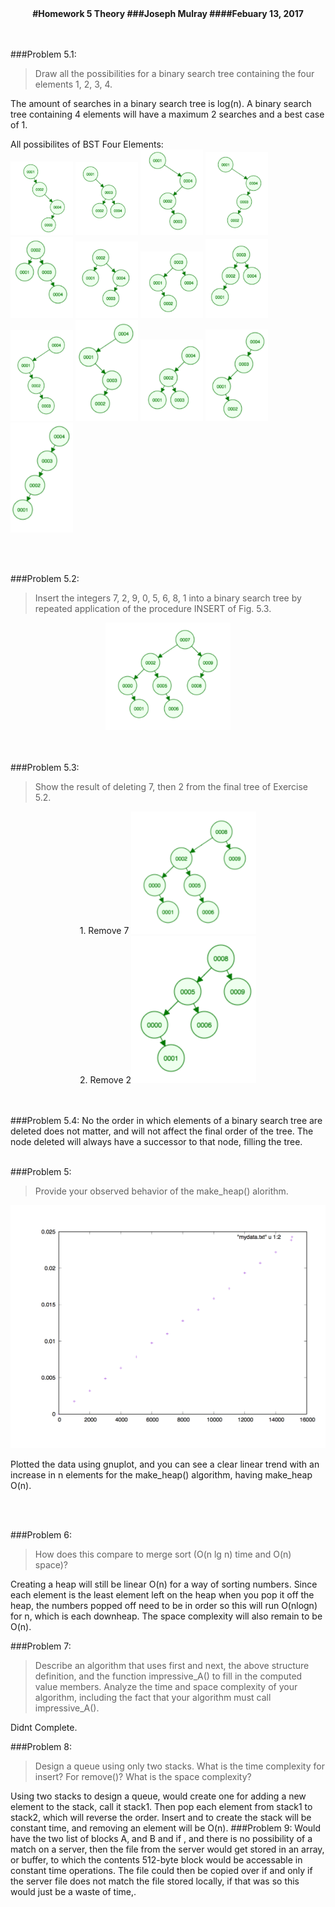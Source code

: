 <center>
<strong>
#Homework 5 Theory
###Joseph Mulray
####Febuary 13, 2017
</center>

</strong>
<br/>
<br/>

###Problem 5.1:
>Draw all the possibilities for a binary search tree containing the four elements 1, 2, 3, 4.

The amount of searches in a binary search tree is log(n). A binary search tree containing 4 elements will have a maximum 2 searches and a best case of 1. 

All possibilites of BST Four Elements: <br/>
<img src="images/2.png" width="100">
<img src="images/3.png" width="100">
<img src="images/4.png" width="100">
<img src="images/5.png" width="100">
<img src="images/6.png" width="100">
<img src="images/7.png" width="100">
<img src="images/8.png" width="100">
<img src="images/9.png" width="100">
<img src="images/10.png" width="100">
<img src="images/11.png" width="100">
<img src="images/12.png" width="100">
<img src="images/13.png" width="100">
<img src="images/14.png" width="100">


<br/>
<br/>


###Problem 5.2:
>Insert the integers 7, 2, 9, 0, 5, 6, 8, 1 into a binary search tree by repeated application of the procedure INSERT of Fig. 5.3.

<center>
<img src="images/5.2.png" width="200">
</center>

<br/>
<br/>

###Problem 5.3:
>Show the result of deleting 7, then 2 from the final tree of Exercise 5.2.

<center>
1. Remove 7 <img src="images/5.31.png" width="200">
<br/>
2. Remove 2<img src="images/5.32.png" width="200">
</center>

<br/>
<br/>

###Problem 5.4:
No the order in which elements of a binary search tree are deleted does not matter, and will not affect the final order of the tree. The node deleted will always have a successor to that node, filling the tree.
<br/>
<br/>

###Problem 5:
>Provide your observed behavior of the make_heap() alorithm.


![](images/data.png)

Plotted the data using gnuplot, and you can see a clear linear trend with an increase in n elements for the make_heap() algorithm, having make_heap O(n). 

<br/>
<br/>


###Problem 6:
>How does this compare to merge sort (O(n lg n) time and O(n) space)?

Creating a heap will still be linear O(n) for a way of sorting numbers.  Since each element is the least element left on the heap when you pop it off the heap, the numbers popped off need to be in order so this will run O(nlogn) for n, which is each downheap. The space complexity will also remain to be O(n).


###Problem 7:
>Describe an algorithm that uses first and next, the above structure definition, and the function impressive_A() to fill in the computed value members. Analyze the time and space complexity of your algorithm, including the fact that your algorithm must call impressive_A().

Didnt Complete.

###Problem 8:
> Design a queue using only two stacks. What is the time complexity for insert? For remove()? What is the space complexity?

Using two stacks to design a queue, would create one for adding a new element to the stack, call it stack1. Then pop each element from stack1 to stack2, which will reverse the order. Insert and to create the stack will be constant time, and removing an element will be O(n). 
###Problem 9:
Would have the two list of blocks A, and B and if , and there is no possibility of a match on a server, then the file from the server would get stored in an array, or buffer, to which the contents 512-byte block would be accessable in constant time operations. The file could then be copied over if and only if the server file does not match the file stored locally, if that was so this would just be a waste of time,. 

<br/>
<br/>